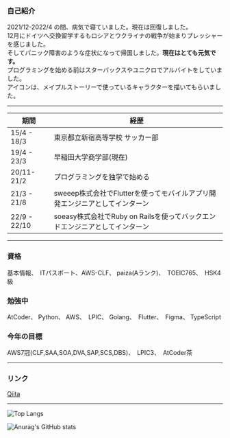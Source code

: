 ### 自己紹介

2021/12-2022/4 の間、病気で寝ていました。現在は回復しました。<br>
12月にドイツへ交換留学するもロシアとウクライナの戦争が始まりプレッシャーを感じました。<br>
そしてパニック障害のような症状になって帰国しました。**現在はとても元気です。**<br>
プログラミングを始める前はスターバックスやユニクロでアルバイトをしていました。<br>
アイコンは、メイプルストーリーで使っているキャラクターを描いてもらいました。

---


|  期間  |  経歴  |
| ---- | ---- |
|  15/4 - 18/3  |東京都立新宿高等学校 サッカー部|
|  19/4 - 23/3  |早稲田大学商学部(現在)|
|  20/11- 21/2  |プログラミングを独学で始める|
|  21/3 - 21/8  |sweeep株式会社でFlutterを使ってモバイルアプリ開発エンジニアとしてインターン|
|  22/9 - 22/10 |soeasy株式会社でRuby on Railsを使ってバックエンドエンジニアとしてインターン|

---


### 資格
基本情報、　ITパスポート、AWS-CLF、 paiza(Aランク)、　TOEIC765、　HSK4級

### 勉強中
AtCoder、 Python、 AWS、　LPIC、 Golang、　Flutter、　Figma、 TypeScript

### 今年の目標
AWS7冠(CLF,SAA,SOA,DVA,SAP,SCS,DBS)、　LPIC3、　AtCoder茶

---

### リンク

[Qiita](https://qiita.com/Naga_Ayuu)

---

![Top Langs](https://github-readme-stats.vercel.app/api/top-langs/?username=AyumuNagae&layout=compact)

![Anurag's GitHub stats](https://github-readme-stats.vercel.app/api?username=AyumuNagae)

